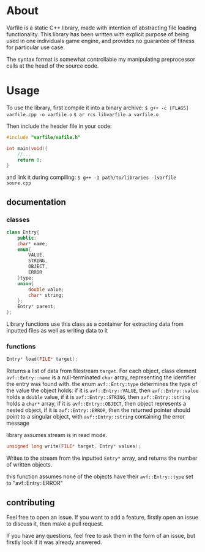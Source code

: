 # About
Varfile is a static C++ library, made with intention of abstracting
file loading functionality.
This library has been written with explicit purpose of being used in one
individuals game engine, and provides no guarantee of fitness for particular
use case.

The syntax format is somewhat controllable my manipulating preprocessor calls at
the head of the source code.

# Usage
To use the library, first compile it into a binary archive:
`$ g++ -c [FLAGS] varfile.cpp -o varfile.o`
`$ ar rcs libvarfile.a varfile.o`

Then include the header file in your code:
``` c++
#include "varfile/vafile.h"

int main(void){
	//...
	return 0;
}
```
and link it during compiling:
`$ g++ -I path/to/libraries -lvarfile soure.cpp`
## documentation
### classes
```c++
class Entry{
	public:
	char* name;
	enum{
		VALUE,
		STRING,
		OBJECT,
		ERROR
	}type;
	union{
		double value;
		char* string;
	};
	Entry* parent;
};
``` 
Library functions use this class as a container for extracting data from
inputted files as well as writing data to it

### functions
```c++
Entry* load(FILE* target);
``` 
Returns a list of data from filestream `target`. For each object, class element
`avf::Entry::name` is a null-terminated `char` array, representing the identifier
the entry was found with. the enum `avf::Entry:type` determines the type of the
value the object holds:
if it is `avf::Entry::VALUE`, then `avf::Entry::value` holds a `double` value,
if it is `avf::Entry::STRING`, then `avf::Entry::string` holds a `char*` array,
if it is `avf::Entry::OBJECT`, then object represents a nested object,
if it is `avf::Entry::ERROR`, then the returned pointer should point to a singular object, with `avf::Entry::string` containing the error message

library assumes stream is in read mode.

```c++
unsigned long write(FILE* target, Entry* values);
``` 

Writes to the stream from the inputted `Entry*` array, and returns the number
of written objects.

this function assumes none of the objects have their `avf::Entry::type` set to "avf::Entry::ERROR"

## contributing

Feel free to open an issue. If you want to add a feature, firstly open an issue
to discuss it, then make a pull request.

If you have any questions, feel free to ask them in the form of an issue, but
firstly look if it was already answered.

